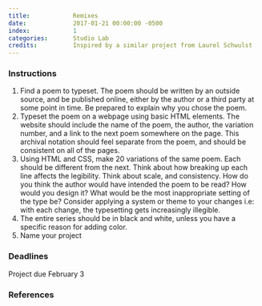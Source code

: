 ```yaml
---
title:            Remixes
date:             2017-01-21 00:00:00 -0500
index:            1
categories:       Studio Lab
credits:          Inspired by a similar project from Laurel Schwulst
---
```


### Instructions

1. Find a poem to typeset. The poem should be written by an outside source, and be published online, either by the author or a third party at some point in time. Be prepared to explain why you chose the poem. 
2. Typeset the poem on a webpage using basic HTML elements. The website should include the name of the poem, the author, the variation number, and a link to the next poem somewhere on the page. This archival notation should feel separate from the poem, and should be consistent on all of the pages.
3. Using HTML and CSS, make 20 variations of the same poem. Each should be different from the next. Think about how breaking up each line affects the legibility. Think about scale, and consistency. How do you think the author would have intended the poem to be read? How would you design it? What would be the most inappropriate setting of the type be? Consider applying a system or theme to your changes i.e: with each change, the typesetting gets increasingly illegible.
4. The entire series should be in black and white, unless you have a specific reason for adding color.
5. Name your project


### Deadlines

Project due February 3

### References



